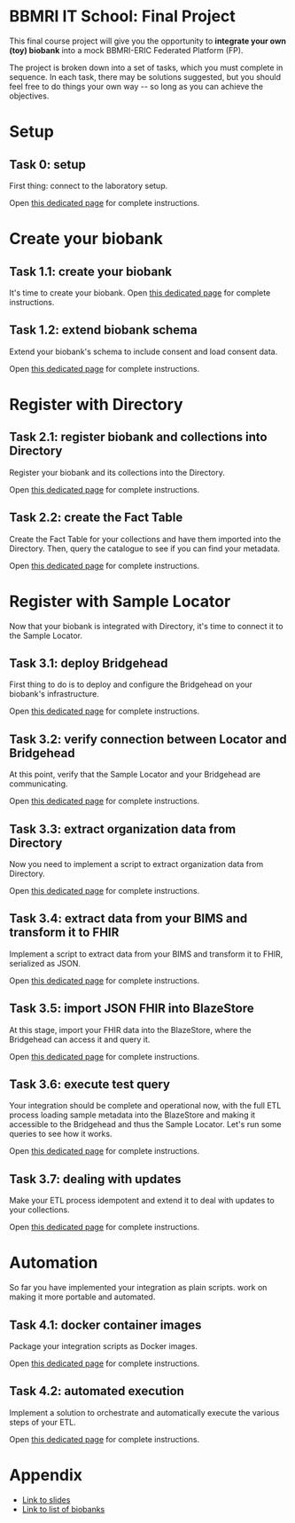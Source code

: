 
# BBMRI IT School: Final Project

This final course project will give you the opportunity to **integrate your own
(toy) biobank** into a mock BBMRI-ERIC Federated Platform (FP).

The project is broken down into a set of tasks, which you must complete in
sequence.  In each task, there may be solutions suggested, but you should feel
free to do things your own way -- so long as you can achieve the objectives.

# Setup

## Task 0: setup

First thing: connect to the laboratory setup.

Open [this dedicated page](./task-0.0/README.md) for complete instructions.


# Create your biobank

## Task 1.1: create your biobank

It's time to create your biobank.  Open [this dedicated
page](./task-1.1/README.md) for complete instructions.

## Task 1.2: extend biobank schema
Extend your biobank's schema to include consent and load consent data.

Open [this dedicated page](./task-1.2/README.md) for complete instructions.

# Register with Directory

## Task 2.1: register biobank and collections into Directory

Register your biobank and its collections into the Directory.

Open [this dedicated page](./task-2.1/README.md) for complete instructions.

## Task 2.2: create the Fact Table

Create the Fact Table for your collections and have them imported into the
Directory. Then, query the catalogue to see if you can find your
metadata.

Open [this dedicated page](./task-2.2/README.md) for complete instructions.


# Register with Sample Locator

Now that your biobank is integrated with Directory, it's time to connect it to
the Sample Locator.

## Task 3.1: deploy Bridgehead

First thing to do is to deploy and configure the Bridgehead on your biobank's
infrastructure.

Open [this dedicated page](./task-3.1/README.md) for complete instructions.


## Task 3.2: verify connection between Locator and Bridgehead

At this point, verify that the Sample Locator and your Bridgehead are
communicating.

Open [this dedicated page](./task-3.2/README.md) for complete instructions.


## Task 3.3: extract organization data from Directory

Now you need to implement a script to extract organization data from Directory.

Open [this dedicated page](./task-3.3/README.md) for complete instructions.


## Task 3.4: extract data from your BIMS and transform it to FHIR

Implement a script to extract data from your BIMS and transform it to FHIR,
serialized as JSON.

Open [this dedicated page](./task-3.4/README.md) for complete instructions.

## Task 3.5: import JSON FHIR into BlazeStore

At this stage, import your FHIR data into the BlazeStore, where the Bridgehead
can access it and query it.

Open [this dedicated page](./task-3.5/README.md) for complete instructions.

## Task 3.6: execute test query

Your integration should be complete and operational now, with the full ETL
process loading sample metadata into the BlazeStore and making it accessible to
the Bridgehead and thus the Sample Locator.  Let's run some queries
to see how it works.

Open [this dedicated page](./task-3.6/README.md) for complete instructions.

## Task 3.7: dealing with updates

Make your ETL process idempotent and extend it to deal with updates to your collections.

Open [this dedicated page](./task-3.7/README.md) for complete instructions.


# Automation

So far you have implemented your integration as plain scripts.  work on making
it more portable and automated.

## Task 4.1: docker container images

Package your integration scripts as Docker images.

Open [this dedicated page](./task-4.1/README.md) for complete instructions.

## Task 4.2: automated execution

Implement a solution to orchestrate and automatically execute the various steps
of your ETL.

Open [this dedicated page](./task-4.2/README.md) for complete instructions.


# Appendix

* [Link to
slides](https://docs.google.com/presentation/d/140Ijod9uOZ2uUqe6I6Vpr1sX4ufgk8eOsEcF3IJtbn8/)
* [Link to list of biobanks](https://bbmri-it-school.crs4.it/mod/page/view.php?id=60)
